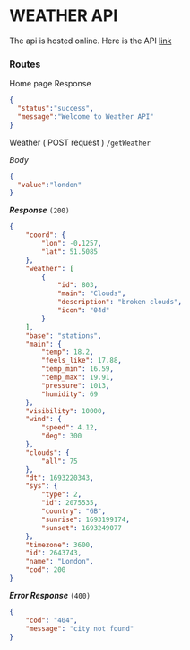 # WEATHER API

The api is hosted online. Here is the API [link](https://shy-puce-toad-tux.cyclic.cloud)

### Routes
Home page Response
```json
{
  "status":"success",
  "message":"Welcome to Weather API"
}
```
Weather ( POST request ) `/getWeather`

*Body*
```json
{
  "value":"london"
}
```
***Response*** `(200)`
```json
{
    "coord": {
        "lon": -0.1257,
        "lat": 51.5085
    },
    "weather": [
        {
            "id": 803,
            "main": "Clouds",
            "description": "broken clouds",
            "icon": "04d"
        }
    ],
    "base": "stations",
    "main": {
        "temp": 18.2,
        "feels_like": 17.88,
        "temp_min": 16.59,
        "temp_max": 19.91,
        "pressure": 1013,
        "humidity": 69
    },
    "visibility": 10000,
    "wind": {
        "speed": 4.12,
        "deg": 300
    },
    "clouds": {
        "all": 75
    },
    "dt": 1693220343,
    "sys": {
        "type": 2,
        "id": 2075535,
        "country": "GB",
        "sunrise": 1693199174,
        "sunset": 1693249077
    },
    "timezone": 3600,
    "id": 2643743,
    "name": "London",
    "cod": 200
}
```
***Error Response*** `(400)`
```json
{
    "cod": "404",
    "message": "city not found"
}
```